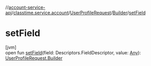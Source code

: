 //[account-service-api](../../../../index.md)/[classtime.service.account](../../index.md)/[UserProfileRequest](../index.md)/[Builder](index.md)/[setField](set-field.md)

# setField

[jvm]\
open fun [setField](set-field.md)(field: Descriptors.FieldDescriptor, value: [Any](https://kotlinlang.org/api/latest/jvm/stdlib/kotlin/-any/index.html)): [UserProfileRequest.Builder](index.md)

